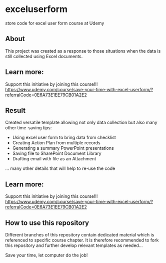 # exceluserform
store code for excel user form course at Udemy

## About

This project was created as a response to those situations when the data is still collected using Excel documents.

## Learn more:
Support this initiative by joining this course!!!
https://www.udemy.com/course/save-your-time-with-excel-userform/?referralCode=0E6A73E1EE79CB01A2E2

## Result

Created versatile template allowing not only data collection but also many other time-saving tips:

* Using excel user form to bring data from checklist
* Creating Action Plan from multiple records
* Generating a summary PowerPoint presentations
* Saving file to SharePoint Document Library
* Drafting email with file as an Attachment

... many other details that will help to re-use the code

## Learn more:
Support this initiative by joining this course!!!
https://www.udemy.com/course/save-your-time-with-excel-userform/?referralCode=0E6A73E1EE79CB01A2E2

## How to use this repository

Different branches of this repository contain dedicated material which is referenced to specific course chapter. It is therefore recommended to fork this repository and further develop relevant templates as needed...

Save your time, let computer do the job!
